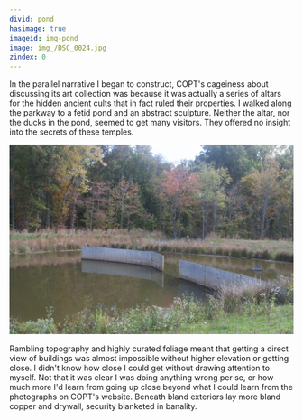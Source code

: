 ```yaml
---
divid: pond
hasimage: true
imageid: img-pond
image: img_/DSC_0024.jpg
zindex: 0
---
```


In the parallel narrative I began to construct, COPT's cageiness about discussing its art collection was because it was actually a series of altars for the hidden ancient cults that in fact ruled their properties. I walked along the parkway to a fetid pond and an abstract sculpture. Neither the altar, nor the ducks in the pond, seemed to get many visitors. They offered no insight into the secrets of these temples. 

<p class="center">
<img src="img_/DSC_0020.jpg" />
</p>

Rambling topography and highly curated foliage meant that getting a direct view of buildings was almost impossible without higher elevation or getting close. I didn't know how close I could get without drawing attention to myself. Not that it was clear I was doing anything wrong per se, or how much more I'd learn from going up close beyond what I could learn from the photographs on COPT's website. Beneath bland exteriors lay more bland copper and drywall, security blanketed in banality. 